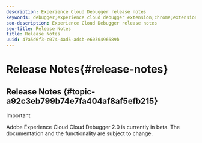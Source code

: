 ```yaml
---
description: Experience Cloud Debugger release notes
keywords: debugger;experience cloud debugger extension;chrome;extension;release notes
seo-description: Experience Cloud Debugger release notes
seo-title: Release Notes
title: Release Notes
uuid: 47a5d6f3-c074-4ad5-ad4b-e6030496689b
---
```


# Release Notes{#release-notes}

## Release Notes {#topic-a92c3eb799b74e7fa404af8af5efb215}

>[!IMPORTANT]
>
>Adobe Experience Cloud Cloud Debugger 2.0 is currently in beta. The documentation and the functionality are subject to change. 
